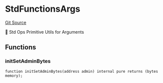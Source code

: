 # StdFunctionsArgs
[Git Source](https://github.com/metacontract/mc/blob/20954f1387efa0bc72b42d3e78a22f9f845eebbd/src/devkit/registry/StdRegistry.sol)

🧩 Std Ops Primitive Utils for Arguments


## Functions
### initSetAdminBytes


```solidity
function initSetAdminBytes(address admin) internal pure returns (bytes memory);
```

